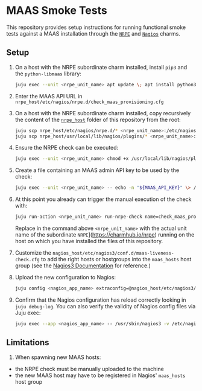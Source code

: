 # MAAS Smoke Tests

This repository provides setup instructions for running functional smoke tests against a MAAS installation through the [`NRPE`](https://charmhub.io/nrpe) and [`Nagios`](https://charmhub.io/nagios) charms.

## Setup

1. On a host with the NRPE subordinate charm installed, install `pip3` and the `python-libmaas` library:

    ```sh
    juju exec --unit <nrpe_unit_name> apt update \; apt install python3-pip \; pip3 install python-libmaas
    ```

1. Enter the MAAS API URL in `nrpe_host/etc/nagios/nrpe.d/check_maas_provisioning.cfg`

1. On a host with the NRPE subordinate charm installed, copy recursively the content of the [`nrpe_host`](./nrpe_host) folder of this repository from the root:

    ```sh
    juju scp nrpe_host/etc/nagios/nrpe.d/* <nrpe_unit_name>:/etc/nagios/nrpe.d/
    juju scp nrpe_host/usr/local/lib/nagios/plugins/* <nrpe_unit_name>:nrpe_host/usr/local/lib/nagios/plugins/
    ```

1. Ensure the NRPE check can be executed:

    ```sh
    juju exec --unit <nrpe_unit_name> chmod +x /usr/local/lib/nagios/plugins/check_maas_provisioning.sh
    ```

1. Create a file containing an MAAS admin API key to be used by the check:

    ```sh
    juju exec --unit <nrpe_unit_name> -- echo -n "${MAAS_API_KEY}" \> /var/lib/juju/agents/unit-nrpe-0/charm/maas_api_key
    ```

1. At this point you already can trigger the manual execution of the check with:

    ```sh
    juju run-action <nrpe_unit_name> run-nrpe-check name=check_maas_provisioning --wait
    ```

    Replace in the command above `<nrpe_unit_name>` with the actual unit name of the subordinate `NRPE`](https://charmhub.io/nrpe) running on the host on which you have installed the files of this repository.

1. Customize the `nagios_host/etc/nagios3/conf.d/maas-liveness-check.cfg` to add the right hosts or hostgroups into the `maas_hosts` host group (see the [Nagios3 Documentation](https://assets.nagios.com/downloads/nagioscore/docs/nagioscore/3/en/objectdefinitions.html#hostgroup) for reference.)

1. Upload the new configuration to Nagios:

    ```sh
    juju config <nagios_app_name> extraconfig=@nagios_host/etc/nagios3/conf.d/maas-liveness-check.cfg
    ```

6. Confirm that the Nagios configuration has reload correctly looking in `juju debug-log`. You can also verify the validity of Nagios config files via Juju exec:

    ```sh
    juju exec --app <nagios_app_name> -- /usr/sbin/nagios3 -v /etc/nagios3/nagios.cfg
    ```

## Limitations

1. When spawning new MAAS hosts:
  * the NRPE check must be manually uploaded to the machine
  * the new MAAS host may have to be registered in Nagios' `maas_hosts` host group
